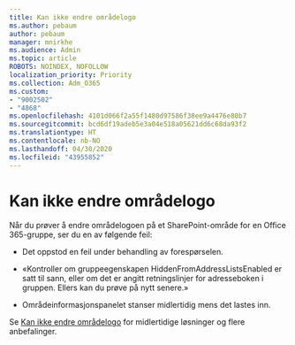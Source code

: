 ```yaml
---
title: Kan ikke endre områdelogo
ms.author: pebaum
author: pebaum
manager: mnirkhe
ms.audience: Admin
ms.topic: article
ROBOTS: NOINDEX, NOFOLLOW
localization_priority: Priority
ms.collection: Adm_O365
ms.custom:
- "9002502"
- "4868"
ms.openlocfilehash: 4101d066f2a55f1480d97586f38ee9a4476e80b7
ms.sourcegitcommit: bcd6df19adeb5e3a04e518a05621dd6c68da93f2
ms.translationtype: HT
ms.contentlocale: nb-NO
ms.lasthandoff: 04/30/2020
ms.locfileid: "43955852"
---
```

# <a name="unable-to-change-site-logo"></a>Kan ikke endre områdelogo

Når du prøver å endre områdelogoen på et SharePoint-område for en Office 365-gruppe, ser du en av følgende feil:

- Det oppstod en feil under behandling av forespørselen.

- «Kontroller om gruppeegenskapen HiddenFromAddressListsEnabled er satt til sann, eller om det er angitt retningslinjer for adresseboken i gruppen. Ellers kan du prøve på nytt senere.»

- Områdeinformasjonspanelet stanser midlertidig mens det lastes inn.

Se [Kan ikke endre områdelogo](https://docs.microsoft.com/sharepoint/troubleshoot/sites/error-when-changing-o365-site-logo) for midlertidige løsninger og flere anbefalinger.
